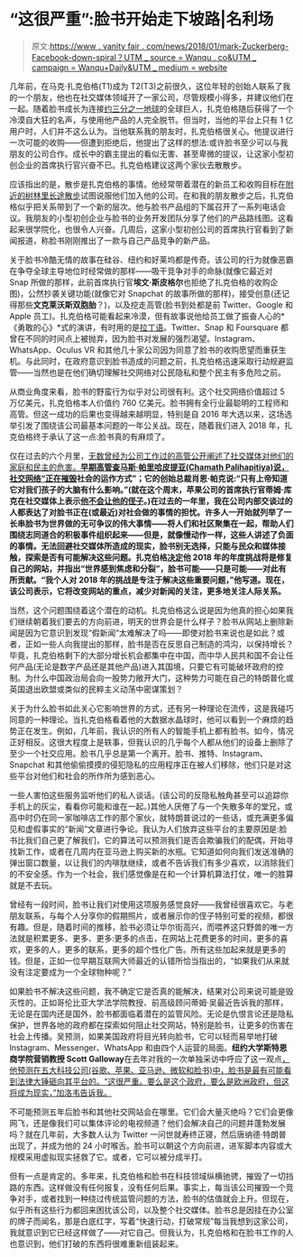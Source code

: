 # “这很严重”:脸书开始走下坡路|名利场

> 原文:[https://www . vanity fair . com/news/2018/01/mark-Zuckerberg-Facebook-down-spiral？UTM _ source = Wanqu . co&UTM _ campaign = Wanqu+Daily&UTM _ medium = website](https://www.vanityfair.com/news/2018/01/mark-zuckerberg-facebook-downward-spiral?utm_source=wanqu.co&utm_campaign=Wanqu+Daily&utm_medium=website)

几年前，在马克·扎克伯格(T1)成为 T2(T3)之前很久，这位年轻的创始人联系了我的一个朋友，他也在社交媒体领域开了一家公司，尽管规模小得多，并建议他们在一起。随着脸书成长为连接[约三分之一地球](https://techcrunch.com/2017/06/27/facebook-2-billion-users/)的全球巨人，扎克伯格随后获得了一个冷漠自大狂的名声，与使用他产品的人完全脱节。但当时，当他的平台上只有 1 亿用户时，人们并不这么认为。当他联系我的朋友时，扎克伯格很关心。他提议进行一次可能的收购——但遭到拒绝后，他提出了这样的想法:或许脸书至少可以与我朋友的公司合作。成长中的霸主提出的看似无害、甚至卑微的提议，让这家小型初创企业的首席执行官兴奋不已。扎克伯格建议这两个家伙去散散步。

应该指出的是，散步是扎克伯格的事情。他经常带着潜在的新员工和收购目标在[附近的树林里长途散步](https://bits.blogs.nytimes.com/2011/07/07/a-walk-in-the-woods-with-mark-zuckerberg/)试图说服他们加入他的公司。在和我的朋友散步之后，扎克伯格似乎把关系带到了一个新的层次。他与脸书产品组的下属召开了一系列电话会议。我朋友的小型初创企业与脸书的业务开发团队分享了他们的产品路线图。这看起来很学院化，也很令人兴奋。几周后，这家小型初创公司的首席执行官看到了新闻报道，称脸书刚刚推出了一款与自己产品竞争的新产品。

关于脸书冷酷无情的故事在硅谷、纽约和好莱坞都是传奇。该公司的行为就像恶霸在争夺全球主导地位时经常做的那样——吸干竞争对手的命脉(就像它最近对 Snap 所做的那样，此前首席执行官**埃文·斯皮格尔**也拒绝了扎克伯格的收购企图)，公然抄袭关键功能(就像它对 Snapchat 的故事所做的那样)，接受创意(还记得那些**文克莱沃斯双胞胎**？)，以及挖走高管(脸书到处都是前 Twitter、Google 和 Apple 员工)。扎克伯格可能看起来冷漠，但有故事说他给员工做了振奋人心的*《勇敢的心》*式的演讲，有时用的是[拉丁语](https://www.vanityfair.com/news/2016/06/how-mark-zuckerberg-led-facebooks-war-to-crush-google-plus)。Twitter、Snap 和 Foursquare 都曾在不同的时间点上被抛弃，因为脸书对发展的强烈渴望。Instagram、WhatsApp、Oculus VR 和其他几十家公司因为同意了脸书的收购愿望而重获生机。与此同时，在政府意识到脸书造成的问题之前，扎克伯格迅速采取行动规避监管——当然也是在他们确切理解社交网络对公民隐私和整个民主有多危险之前。

从商业角度来看，脸书的野蛮行为似乎对公司很有利。这个社交网络价值超过 5 万亿美元，扎克伯格本人价值约 760 亿美元。脸书拥有全行业最聪明的工程师和高管。但这一成功的后果也变得越来越明显，特别是自 2016 年大选以来，这场选举引发了围绕该公司最基本问题的一年公关战。现在，随着我们进入 2018 年，扎克伯格终于承认了这一点:脸书真的有麻烦了。

仅在过去的六个月里，[无数曾经为公司工作过的高管公开阐述了社交媒体对他们的家庭和民主的危害。**早期高管查马斯·帕里哈皮提亚(Chamath Palihapitiya)说，社交网络“正在**](https://www.vanityfair.com/news/2017/10/early-facebook-employees-regret-the-monster-they-created)**[摧毁](https://www.nytimes.com/2017/12/15/technology/facebook-blog-feel-bad.html)社会的运作方式”；它的创始总裁肖恩·帕克说:“只有上帝知道它对我们孩子的大脑有什么影响。”(就在这个周末，**苹果公司的首席执行官蒂姆·库克**在社交媒体上表示[他不会让他的侄子](https://www.marketwatch.com/story/why-apples-tim-cook-doesnt-want-his-nephew-to-use-social-networks-2018-01-21)。)在过去的一年里，我在公司内部交谈过的人都表达了对脸书正在(或最近)对社会做的事情的担忧。许多人一开始就列举了一长串脸书为世界做的无可争议的伟大事情——将人们和社区聚集在一起，帮助人们围绕志同道合的积极事件组织起来——但是，就像慢动作一样，这些人讲述了负面的事情。无法回避社交媒体所造成的现实，脸书别无选择，只能与民众和媒体接触，探索是否有可能解决这些问题。扎克伯格[决定](https://www.facebook.com/zuck/posts/10104380170714571)他 2018 年的年度挑战将是修复自己的网站，并指出“世界感到焦虑和分裂”，脸书可能——只是可能——对此有所贡献。“我个人对 2018 年的挑战是专注于解决这些重要问题，”他写道。现在，该公司表示，它将改变网站的重点，减少对新闻的关注，更多地关注人际关系。**

当然，这个问题围绕着这个潜在的动机。扎克伯格这么说是因为他真的担心如果我们继续朝着我们要去的方向前进，明天的世界会是什么样子？脸书从网站上删除新闻是因为它意识到发现“假新闻”太难解决了吗——即使对脸书来说也是如此？或者，正如一些人向我提出的那样，脸书是否在反思自己制造的鸿沟，以保持增长？毕竟，扎克伯格剩下的大部分增长机会都集中在中国，而中华人民共和国不会让任何产品(无论是数字产品还是其他产品)进入其国境，只要它有可能破坏政府的控制。为什么中国政治局会向一股势力敞开大门，这种势力可能在自己的特朗普化或英国退出欧盟或类似的民粹主义动荡中密谋策划？

关于为什么脸书如此关心它影响世界的方式，还有另一种理论在流传，这是我碰巧同意的一种理论。当扎克伯格看着他的大数据水晶球时，他可以看到一个麻烦的趋势正在发生。例如，几年前，我认识的所有人的智能手机上都有脸书。如今，情况正好相反。这很大程度上是轶事，但我认识的几乎每个人都从他们的设备上删除了至少一个社交应用。脸书几乎总是第一个离开。脸书、推特、Instagram、Snapchat 和其他偷偷摸摸的侵犯隐私的应用程序正在被人们移除，他们只是对这些平台对他们和社会的所作所为感到恶心。

一些人害怕这些服务监听他们的私人谈话。(该公司的反隐私触角甚至可以追踪你手机上的灰尘，看看你可能和谁在一起。)其他人厌倦了与一个失散多年的堂兄，或高中时仍在同一家咖啡店工作的那个家伙，就特朗普说过的一些话，或充满更多偏见和虚假事实的“新闻”文章进行争论。我认为人们放弃这些平台的主要原因是:脸书比我们自己更了解我们，它的算法可以预测我们是否会欺骗我们的配偶，开始寻找新工作，或者在几周内在亚马逊上购买新的水瓶。它知道如何向我们发送准确的弹出窗口数量，以让我们的内啡肽继续，或者不告诉我们有多少喜欢，以消除我们的不安全感。作为一个社会，我们感觉像是在和一个计算机算法打仗，唯一的胜算就是不去玩。

曾经有一段时间，脸书让我们对使用这项服务感觉良好——我曾经很喜欢它。与老朋友联系，与每个人分享你的假期照片，或者展示你的侄子特别可爱的视频，都很有趣。但是，随着时间的推移，脸书必须让华尔街高兴，而喂养这只野兽的唯一方法就是积累更多、更多、更多:更多的点击，在网站上花费更多的时间，更多的喜欢，更多的人，更多的联系，更多的超个性化广告。所有这些加起来就是更多的钱。但是，正如一位早期互联网大师最近的认错所恰当指出的，“如果我们从来就没有注定要成为一个全球物种呢？”

如果脸书不解决这些问题，我不确定它是否真的能解决，结果对公司来说可能是毁灭性的。正如哥伦比亚大学法学院教授、前高级顾问蒂姆·吴最近告诉我的那样，无论是在国内还是国外，脸书都面临着潜在的监管风险。无论是仇恨言论还是隐私保护，世界各地的政府都在探索如何阻止社交网站，特别是脸书，让更多的伤害在社会上传播。吴预测，如果美国政府将目光转向脸书，它可以轻而易举地打破 Instagram、Messenger、WhatsApp 和由四个人运营的局面。**纽约大学斯特恩商学院营销教授 Scott Galloway**在去年对我的一次单独采访中呼应了这一观点[，他预测在五大科技公司(谷歌、苹果、亚马逊、微软和脸书)中，脸书是最有可能看到法律大锤砸向其平台的。“这很严重。要么是这个政府，要么是欧洲政府，但这将成为现实，”加洛韦告诉我。](https://www.vanityfair.com/news/2017/10/this-could-be-the-end-of-facebook-hive-podcast)

不可能预测五年后脸书和其他社交网站会在哪里。它们会大量灭绝吗？它们会更像网飞，还是像我们可以集体评论的电视频道？他们会解决自己的问题并蓬勃发展吗？就在几年前，大多数人认为 Twitter 一问世就寿终正寝，然后唐纳德·特朗普出现了，并成为他的 24 小时喉舌。脸书可以朝这个方向前进，进军脚本内容或大规模采用虚拟现实拯救了它。或者，它可以被分成半打。

但有一点是肯定的。多年来，扎克伯格和脸书在科技领域纵横驰骋，摧毁了一切挡路的东西。这样做没有任何报复，没有任何后果。事实上，每当该公司摧毁一个竞争对手，或者找到一种绕过传统监管问题的方法，脸书的估值就会上升。但现在，似乎所有这些行为都回来困扰该公司，以及整个社交媒体。脸书总是因挂在办公室的牌子而闻名，那是白底红字，写着“快速行动，打破常规”每当我想到这家公司，我就意识到它已经这样做了——对它自己。但我认为，扎克伯格和在脸书工作的人也意识到，他们打破的东西将很难重新组装起来。